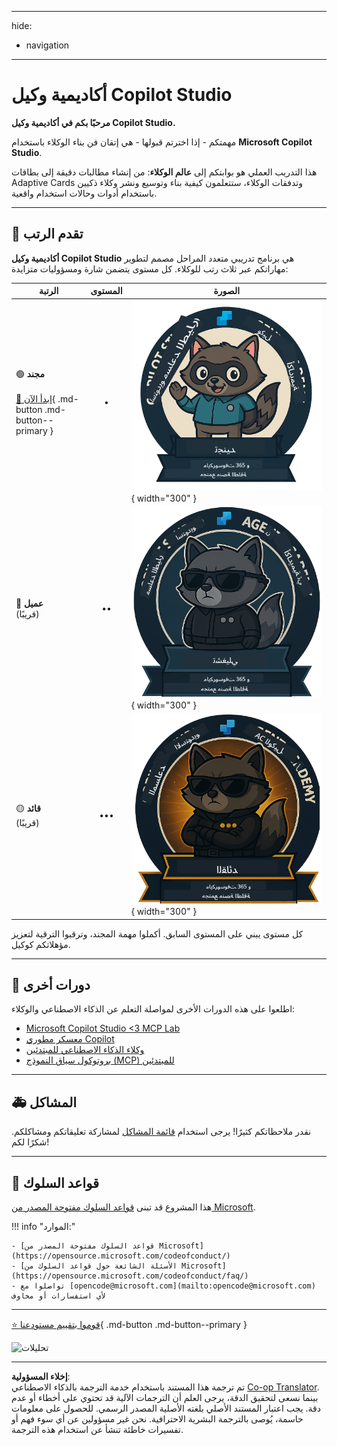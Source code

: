 <!--
CO_OP_TRANSLATOR_METADATA:
{
  "original_hash": "15e57e059ce7689d602d7853187235cd",
  "translation_date": "2025-10-22T18:46:38+00:00",
  "source_file": "docs/index.md",
  "language_code": "ar"
}
-->
---
hide:
- navigation
---

# أكاديمية وكيل Copilot Studio

**مرحبًا بكم في أكاديمية وكيل Copilot Studio.**  

مهمتكم - إذا اخترتم قبولها - هي إتقان فن بناء الوكلاء باستخدام **Microsoft Copilot Studio**.

هذا التدريب العملي هو بوابتكم إلى **عالم الوكلاء**: من إنشاء مطالبات دقيقة إلى بطاقات Adaptive Cards وتدفقات الوكلاء، ستتعلمون كيفية بناء وتوسيع ونشر وكلاء ذكيين باستخدام أدوات وحالات استخدام واقعية.

---

## 🏅 تقدم الرتب

**أكاديمية وكيل Copilot Studio** هي برنامج تدريبي متعدد المراحل مصمم لتطوير مهاراتكم عبر ثلاث رتب للوكلاء. كل مستوى يتضمن شارة ومسؤوليات متزايدة:

| الرتبة            | المستوى | الصورة |
|------------------|:-----:|--------|
| 🟢 **مجند**</br></br>[🚀 ابدأ الآن](https://aka.ms/agent-academy-recruit){ .md-button .md-button--primary }     | •     | ![شارة المجند](../../../translated_images/mcs-agent-academy-recruit-badge.ae42fcac011188229cda7c92da096df498ae9d647b2f66c6edf16befbbcbb339.ar.png){ width="300" }     |
| 🔵 **عميل**</br>(قريبًا)   | ••    | ![شارة العميل](../../../translated_images/mcs-agent-academy-operative-badge.1366e342a9b895d01f94429b640bca24ed169dbcb9dc099ba149b92825c7a0ac.ar.png){ width="300" } |
| 🟡 **قائد**</br>(قريبًا)    | •••   | ![شارة القائد](../../../translated_images/mcs-agent-academy-commander-badge.a62ed6b9c3c9bf697286fbfd692b3dddc69a95d0d519b8776667a7bd50e2a183.ar.png){ width="300" } |

كل مستوى يبني على المستوى السابق. أكملوا مهمة المجند، وترقبوا الترقية لتعزيز مؤهلاتكم كوكيل.

---

## 🎒 دورات أخرى

اطلعوا على هذه الدورات الأخرى لمواصلة التعلم عن الذكاء الاصطناعي والوكلاء:

- [Microsoft Copilot Studio <3 MCP Lab](https://aka.ms/mcsmcplab)
- [معسكر مطوري Copilot](https://microsoft.github.io/copilot-camp/)
- [وكلاء الذكاء الاصطناعي للمبتدئين](https://microsoft.github.io/ai-agents-for-beginners/)
- [بروتوكول سياق النموذج (MCP) للمبتدئين](https://github.com/microsoft/mcp-for-beginners)

---

## 🚑 المشاكل

نقدر ملاحظاتكم كثيرًا! يرجى استخدام [قائمة المشاكل](https://github.com/microsoft/agent-academy/issues) لمشاركة تعليقاتكم ومشاكلكم. شكرًا لكم!

---

## 📜 قواعد السلوك

هذا المشروع قد تبنى [قواعد السلوك مفتوحة المصدر من Microsoft](https://opensource.microsoft.com/codeofconduct/).

!!! info "الموارد:"

    - [قواعد السلوك مفتوحة المصدر من Microsoft](https://opensource.microsoft.com/codeofconduct/)
    - [الأسئلة الشائعة حول قواعد السلوك من Microsoft](https://opensource.microsoft.com/codeofconduct/faq/)
    - تواصلوا مع [opencode@microsoft.com](mailto:opencode@microsoft.com) لأي استفسارات أو مخاوف

---

[⭐️ قوموا بتقييم مستودعنا](https://github.com/microsoft/agent-academy){ .md-button .md-button--primary }

<!-- markdownlint-disable-next-line MD033 -->
<img src="https://m365-visitor-stats.azurewebsites.net/agent-academy/index" alt="تحليلات" />

---

**إخلاء المسؤولية**:  
تم ترجمة هذا المستند باستخدام خدمة الترجمة بالذكاء الاصطناعي [Co-op Translator](https://github.com/Azure/co-op-translator). بينما نسعى لتحقيق الدقة، يرجى العلم أن الترجمات الآلية قد تحتوي على أخطاء أو عدم دقة. يجب اعتبار المستند الأصلي بلغته الأصلية المصدر الرسمي. للحصول على معلومات حاسمة، يُوصى بالترجمة البشرية الاحترافية. نحن غير مسؤولين عن أي سوء فهم أو تفسيرات خاطئة تنشأ عن استخدام هذه الترجمة.